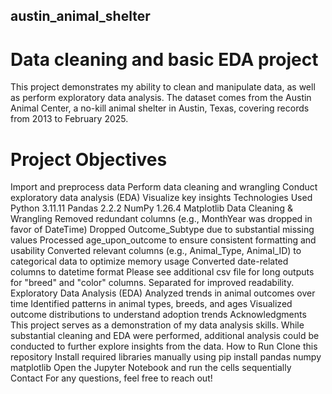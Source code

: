 ## austin_animal_shelter
# Data cleaning and basic EDA project
This project demonstrates my ability to clean and manipulate data, as well as perform exploratory data analysis. The dataset comes from the Austin Animal Center, a no-kill animal shelter in Austin, Texas, covering records from 2013 to February 2025.

# Project Objectives
Import and preprocess data
Perform data cleaning and wrangling
Conduct exploratory data analysis (EDA)
Visualize key insights
Technologies Used
Python 3.11.11
Pandas 2.2.2
NumPy 1.26.4
Matplotlib
Data Cleaning & Wrangling
Removed redundant columns (e.g., MonthYear was dropped in favor of DateTime)
Dropped Outcome_Subtype due to substantial missing values
Processed age_upon_outcome to ensure consistent formatting and usability
Converted relevant columns (e.g., Animal_Type, Animal_ID) to categorical data to optimize memory usage
Converted date-related columns to datetime format
Please see additional csv file for long outputs for "breed" and "color" columns. Separated for improved readability.
Exploratory Data Analysis (EDA)
Analyzed trends in animal outcomes over time
Identified patterns in animal types, breeds, and ages
Visualized outcome distributions to understand adoption trends
Acknowledgments
This project serves as a demonstration of my data analysis skills. While substantial cleaning and EDA were performed, additional analysis could be conducted to further explore insights from the data.
How to Run
Clone this repository
Install required libraries manually using pip install pandas numpy matplotlib
Open the Jupyter Notebook and run the cells sequentially
Contact
For any questions, feel free to reach out!
